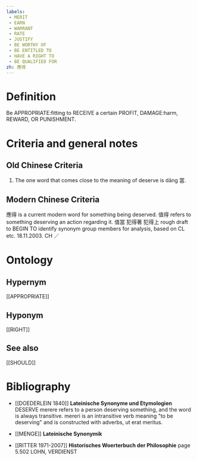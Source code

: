 ```yaml
---
labels: 
 - MERIT
 - EARN
 - WARRANT
 - RATE
 - JUSTIFY
 - BE WORTHY OF
 - BE ENTITLED TO
 - HAVE A RIGHT TO
 - BE QUALIFIED FOR
zh: 應得
---
```


# Definition
Be APPROPRIATE:fitting to RECEIVE a certain PROFIT, DAMAGE:harm, REWARD, OR PUNISHMENT.
# Criteria and general notes
## Old Chinese Criteria
1. The one word that comes close to the meaning of deserve is dāng 當.
## Modern Chinese Criteria
應得 is a current modern word for something being deserved.
值得 refers to something deserving an action regarding it.
值當
犯得著
犯得上
rough draft to BEGIN TO identify synonym group members for analysis, based on CL etc. 18.11.2003. CH ／
# Ontology

## Hypernym
[[APPROPRIATE]]
## Hyponym
[[RIGHT]]
## See also
[[SHOULD]]
# Bibliography
- [[DOEDERLEIN 1840]]
**Lateinische Synonyme und Etymologien** 
DESERVE
merere refers to a person deserving something, and the word is always transitive.
mereri  is an intransitive verb meaning "to be deserving" and is constructed with adverbs, ut erat meritus.
- [[MENGE]]
**Lateinische Synonymik** 

- [[RITTER 1971-2007]]
**Historisches Woerterbuch der Philosophie** page 5.502
LOHN, VERDIENST